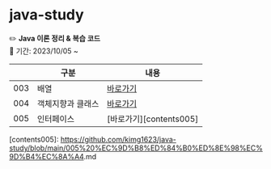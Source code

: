 # java-study

✏️ **Java 이론 정리 & 복습 코드**  
📆 기간: 2023/10/05 ~

  
|       |  구분  |  내용  |
| ------| ------ |  ------ |
| 003 | 배열 | [바로가기][contents003]
| 004 | 객체지향과 클래스 | [바로가기][contents004]
| 005 | 인터페이스 | [바로가기][contents005]
   
   [contents003]: <https://github.com/kimg1623/java_remind/blob/main/003%20%EB%B0%B0%EC%97%B4.md>
   [contents004]: <https://github.com/kimg1623/java-study/blob/main/004%20%5BOOP%5D%20%EA%B0%9D%EC%B2%B4%EC%A7%80%ED%96%A5%EA%B3%BC%20%ED%81%B4%EB%9E%98%EC%8A%A4.md>
   [contents005]: <https://github.com/kimg1623/java-study/blob/main/005%20%EC%9D%B8%ED%84%B0%ED%8E%98%EC%9D%B4%EC%8A%A4>.md
